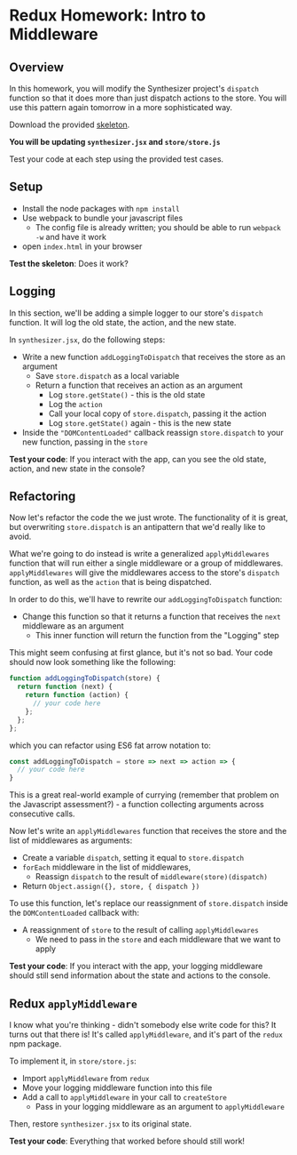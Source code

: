 # Redux Homework: Intro to Middleware

## Overview

In this homework, you will modify the Synthesizer project's `dispatch` function
so that it does more than just dispatch actions to the store. You will use this
pattern again tomorrow in a more sophisticated way.

Download the provided [skeleton](../../projects/synthesizer/solution.zip?raw=true).

**You will be updating `synthesizer.jsx` and `store/store.js`**

Test your code at each step using the provided test cases.

## Setup

+ Install the node packages with `npm install`
+ Use webpack to bundle your javascript files
  + The config file is already written; you should be able to run `webpack -w` and have it work
+ open `index.html` in your browser

**Test the skeleton**: Does it work?

## Logging

In this section, we'll be adding a simple logger to our store's `dispatch` function. It will log the old state, the action, and the new state.

In `synthesizer.jsx`, do the following steps:
+ Write a new function `addLoggingToDispatch` that receives the store as an argument
  + Save `store.dispatch` as a local variable
  + Return a function that receives an action as an argument
    + Log `store.getState()` - this is the old state
    + Log the `action`
    + Call your local copy of `store.dispatch`, passing it the action
    + Log `store.getState()` again - this is the new state
+ Inside the `"DOMContentLoaded"` callback reassign `store.dispatch` to your new function, passing in the `store`

**Test your code**: If you interact with the app, can you see the old state, action, and new state in the console?

## Refactoring

Now let's refactor the code the we just wrote. The functionality of it is great, but overwriting `store.dispatch` is an antipattern that we'd really like to avoid.

What we're going to do instead is write a generalized `applyMiddlewares` function that will run either a single middleware or a group of middlewares. `applyMiddlewares` will give the middlewares access to the store's `dispatch` function, as well as the `action` that is being dispatched.

In order to do this, we'll have to rewrite our `addLoggingToDispatch` function:
+ Change this function so that it returns a function that receives the `next` middleware as an argument
  + This inner function will return the function from the "Logging" step

This might seem confusing at first glance, but it's not so bad. Your code should now look something like the following:

```javascript
function addLoggingToDispatch(store) {
  return function (next) {
    return function (action) {
      // your code here
    };
  };
};
```
which you can refactor using ES6 fat arrow notation to:

```javascript
const addLoggingToDispatch = store => next => action => {
  // your code here
}
```
This is a great real-world example of currying (remember that problem on the Javascript assessment?) - a function collecting arguments across consecutive calls.

Now let's write an `applyMiddlewares` function that receives the store and the list of middlewares as arguments:
+ Create a variable `dispatch`, setting it equal to `store.dispatch`
+ `forEach` middleware in the list of middlewares,
  + Reassign `dispatch` to the result of `middleware(store)(dispatch)`
+ Return `Object.assign({}, store, { dispatch })`

To use this function, let's replace our reassignment of `store.dispatch` inside the `DOMContentLoaded` callback with:
+ A reassignment of `store` to the result of calling `applyMiddlewares`
  + We need to pass in the `store` and each middleware that we want to apply

**Test your code**: If you interact with the app, your logging middleware should still send information about the state and actions to the console.

## Redux `applyMiddleware`

I know what you're thinking - didn't somebody else write code for this? It turns
out that there is! It's called `applyMiddleware`, and it's part of the `redux`
npm package.

To implement it, in `store/store.js`:
+ Import `applyMiddleware` from `redux`
+ Move your logging middleware function into this file
+ Add a call to `applyMiddleware` in your call to `createStore`
  + Pass in your logging middleware as an argument to `applyMiddleware`

Then, restore `synthesizer.jsx` to its original state.

**Test your code**: Everything that worked before should still work!
